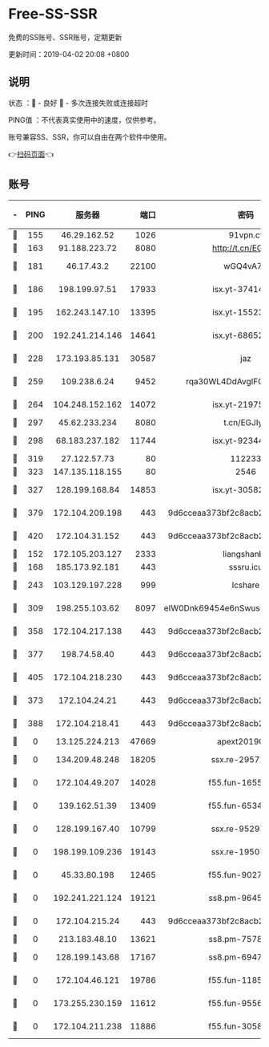# Free-SS-SSR

免费的SS账号、SSR账号，定期更新

更新时间：2019-04-02 20:08 +0800

## 说明

状态     ：🙂 - 良好 🙁 - 多次连接失败或连接超时

PING值   ：不代表真实使用中的速度，仅供参考。

账号兼容SS、SSR，你可以自由在两个软件中使用。

👉[扫码页面](https://liesauer.github.io/Free-SS-SSR/)👈

## 账号

|-|PING|服务器|端口|密码|加密方式|区域|
|:----:|:----:|:-----:|-----:|:----:|:----:|:----:|
|🙂|155|46.29.162.52|1026|91vpn.cf|rc4-md5|RU|
|🙂|163|91.188.223.72|8080|http://t.cn/EGJIyrl|rc4-md5|RU|
|🙂|181|46.17.43.2|22100|wGQ4vA7D|aes-256-gcm|RU|
|🙂|186|198.199.97.51|17933|isx.yt-37414659|aes-256-cfb|US|
|🙂|195|162.243.147.10|13395|isx.yt-15523512|aes-256-cfb|US|
|🙂|200|192.241.214.146|14641|isx.yt-68652544|aes-256-cfb|US|
|🙂|228|173.193.85.131|30587|jaz|aes-256-cfb|US|
|🙂|259|109.238.6.24|9452|rqa30WL4DdAvgIFG6Fs3znzTa|aes-256-cfb|FR|
|🙂|264|104.248.152.162|14072|isx.yt-21975141|aes-256-cfb|SG|
|🙂|297|45.62.233.234|8080|t.cn/EGJIyrl|rc4-md5|CA|
|🙂|298|68.183.237.182|11744|isx.yt-92344610|aes-256-cfb|SG|
|🙂|319|27.122.57.73|80|112233|chacha20|HK|
|🙂|323|147.135.118.155|80|2546|chacha20|US|
|🙂|327|128.199.168.84|14853|isx.yt-30582831|aes-256-cfb|SG|
|🙂|379|172.104.209.198|443|9d6cceaa373bf2c8acb22e60b6a58be6|aes-256-cfb|US|
|🙂|420|172.104.31.152|443|9d6cceaa373bf2c8acb22e60b6a58be6|aes-256-cfb|US|
|🙂|152|172.105.203.127|2333|liangshanbo|chacha20|JP|
|🙂|168|185.173.92.181|443|sssru.icu|rc4-md5|RU|
|🙂|243|103.129.197.228|999|lcshare|aes-256-cfb|US|
|🙂|309|198.255.103.62|8097|eIW0Dnk69454e6nSwuspv9DmS201tQ0D|aes-256-cfb|US|
|🙂|358|172.104.217.138|443|9d6cceaa373bf2c8acb22e60b6a58be6|aes-256-cfb|US|
|🙂|377|198.74.58.40|443|9d6cceaa373bf2c8acb22e60b6a58be6|aes-256-cfb|US|
|🙂|405|172.104.218.230|443|9d6cceaa373bf2c8acb22e60b6a58be6|aes-256-cfb|US|
|🙁|373|172.104.24.21|443|9d6cceaa373bf2c8acb22e60b6a58be6|aes-256-cfb|US|
|🙁|388|172.104.218.41|443|9d6cceaa373bf2c8acb22e60b6a58be6|aes-256-cfb|US|
|🙁|0|13.125.224.213|47669|apext2019001|chacha20|KR|
|🙁|0|134.209.48.248|18205|ssx.re-29572798|aes-256-cfb|US|
|🙁|0|172.104.49.207|14028|f55.fun-16558958|aes-256-cfb|SG|
|🙁|0|139.162.51.39|13409|f55.fun-65348713|aes-256-cfb|SG|
|🙁|0|128.199.167.40|10799|ssx.re-95293945|aes-256-cfb|SG|
|🙁|0|198.199.109.236|19143|ssx.re-19507417|aes-256-cfb|US|
|🙁|0|45.33.80.198|12465|f55.fun-90274563|aes-256-cfb|US|
|🙁|0|192.241.221.124|19121|ss8.pm-96452968|aes-256-cfb|US|
|🙁|0|172.104.215.24|443|9d6cceaa373bf2c8acb22e60b6a58be6|aes-256-cfb|US|
|🙁|0|213.183.48.10|13621|ss8.pm-75785844|rc4-md5|RU|
|🙁|0|128.199.143.68|17167|ss8.pm-69475230|aes-256-cfb|SG|
|🙁|0|172.104.46.121|19786|f55.fun-11854129|aes-256-cfb|SG|
|🙁|0|173.255.230.159|11612|f55.fun-95562251|aes-256-cfb|US|
|🙁|0|172.104.211.238|11886|f55.fun-30589082|aes-256-cfb|US|
